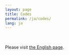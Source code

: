 ```yaml
---
layout: page
title: Codes
permalink: /ja/codes/
lang: ja
---
```


<p style="margin: 3rem 0rem">Please visit <a href="/codes/">the English page</a>.</p>

